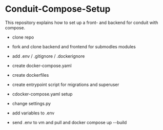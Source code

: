 # Conduit-Compose-Setup

This repository explains how to set up a front- and backend for conduit with compose.

- clone repo
- fork and clone backend and frontend for submodles modules
- add .env / .gitignore / .dockerignore
- create docker-compose.yaml
- create dockerfiles
- create entrypoint script for migrations and superuser
- cdocker-compose.yaml setup
- change settings.py
- add variables to .env

- send .env to vm and pull and docker compose up --build
